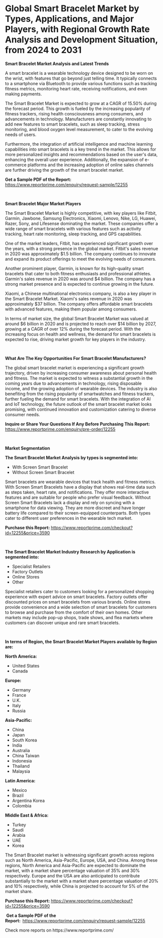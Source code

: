 <p><h1>Global Smart Bracelet Market by Types, Applications, and Major Players, with Regional Growth Rate Analysis and Development Situation, from 2024 to 2031</h1></p><p><strong>Smart Bracelet Market Analysis and Latest Trends</strong></p>
<p><p>A smart bracelet is a wearable technology device designed to be worn on the wrist, with features that go beyond just telling time. It typically connects to a smartphone via Bluetooth to provide various functions such as tracking fitness metrics, monitoring heart rate, receiving notifications, and even making payments.</p><p>The Smart Bracelet Market is expected to grow at a CAGR of 15.50% during the forecast period. This growth is fueled by the increasing popularity of fitness trackers, rising health consciousness among consumers, and advancements in technology. Manufacturers are constantly innovating to add new features to smart bracelets, such as sleep tracking, stress monitoring, and blood oxygen level measurement, to cater to the evolving needs of users.</p><p>Furthermore, the integration of artificial intelligence and machine learning capabilities into smart bracelets is a key trend in the market. This allows for more personalized insights and recommendations based on the user's data, enhancing the overall user experience. Additionally, the expansion of e-commerce platforms and the increasing adoption of online sales channels are further driving the growth of the smart bracelet market.</p></p>
<p><strong>Get a Sample PDF of the Report:&nbsp;</strong> <a href="https://www.reportprime.com/enquiry/request-sample/12255">https://www.reportprime.com/enquiry/request-sample/12255</a></p>
<p>&nbsp;</p>
<p><strong>Smart Bracelet Major Market Players</strong></p>
<p><p>The Smart Bracelet Market is highly competitive, with key players like Fitbit, Garmin, Jawbone, Samsung Electronics, Xiaomi, Lenovo, Nike, LG, Huawei, Razer, Sony, and Lifesense dominating the market. These companies offer a wide range of smart bracelets with various features such as activity tracking, heart rate monitoring, sleep tracking, and GPS capabilities.</p><p>One of the market leaders, Fitbit, has experienced significant growth over the years, with a strong presence in the global market. Fitbit's sales revenue in 2020 was approximately $1.5 billion. The company continues to innovate and expand its product offerings to meet the evolving needs of consumers.</p><p>Another prominent player, Garmin, is known for its high-quality smart bracelets that cater to both fitness enthusiasts and professional athletes. Garmin's sales revenue in 2020 was around $4 billion. The company has a strong market presence and is expected to continue growing in the future.</p><p>Xiaomi, a Chinese multinational electronics company, is also a key player in the Smart Bracelet Market. Xiaomi's sales revenue in 2020 was approximately $37 billion. The company offers affordable smart bracelets with advanced features, making them popular among consumers.</p><p>In terms of market size, the global Smart Bracelet Market was valued at around $6 billion in 2020 and is projected to reach over $14 billion by 2027, growing at a CAGR of over 12% during the forecast period. With the increasing focus on health and wellness, the demand for smart bracelets is expected to rise, driving market growth for key players in the industry.</p></p>
<p>&nbsp;</p>
<p><strong>What Are The Key Opportunities For Smart Bracelet Manufacturers?</strong></p>
<p><p>The global smart bracelet market is experiencing a significant growth trajectory, driven by increasing consumer awareness about personal health and fitness. The market is expected to witness a substantial growth in the coming years due to advancements in technology, rising disposable income, and the growing adoption of wearable devices. The industry is also benefiting from the rising popularity of smartwatches and fitness trackers, further fueling the demand for smart bracelets. With the integration of AI and IoT technology, the future outlook of the smart bracelet market looks promising, with continued innovation and customization catering to diverse consumer needs.</p></p>
<p><strong>Inquire or Share Your Questions If Any Before Purchasing This Report:</strong> <a href="https://www.reportprime.com/enquiry/pre-order/12255">https://www.reportprime.com/enquiry/pre-order/12255</a></p>
<p>&nbsp;</p>
<p><strong>Market Segmentation</strong></p>
<p><strong>The Smart Bracelet Market Analysis by types is segmented into:</strong></p>
<p><ul><li>With Screen Smart Bracelet</li><li>Without Screen Smart Bracelet</li></ul></p>
<p><p>Smart bracelets are wearable devices that track health and fitness metrics. With Screen Smart Bracelets have a display that shows real-time data such as steps taken, heart rate, and notifications. They offer more interactive features and are suitable for people who prefer visual feedback. Without Screen Smart Bracelets lack a display and rely on syncing with a smartphone for data viewing. They are more discreet and have longer battery life compared to their screen-equipped counterparts. Both types cater to different user preferences in the wearable tech market.</p></p>
<p><strong>Purchase this Report:&nbsp;</strong><a href="https://www.reportprime.com/checkout?id=12255&price=3590">https://www.reportprime.com/checkout?id=12255&price=3590</a></p>
<p>&nbsp;</p>
<p><strong>The Smart Bracelet Market Industry Research by Application is segmented into:</strong></p>
<p><ul><li>Specialist Retailers</li><li>Factory Outlets</li><li>Online Stores</li><li>Other</li></ul></p>
<p><p>Specialist retailers cater to customers looking for a personalized shopping experience with expert advice on smart bracelets. Factory outlets offer discounted prices on smart bracelets from various brands. Online stores provide convenience and a wide selection of smart bracelets for customers to browse and purchase from the comfort of their own homes. Other markets may include pop-up shops, trade shows, and flea markets where customers can discover unique and rare smart bracelets.</p></p>
<p>&nbsp;</p>
<p><strong>In terms of Region, the Smart Bracelet Market Players available by Region are:</strong></p>
<p>
    <p> <strong> North America: </strong>
        <ul>
            <li>United States</li>
            <li>Canada</li>
        </ul>
        </p> 
    <p> <strong> Europe: </strong>
        <ul>
            <li>Germany</li>
            <li>France</li>
            <li>U.K.</li>
            <li>Italy</li>
            <li>Russia</li>
        </ul>
        </p> 
    <p> <strong> Asia-Pacific: </strong>
        <ul>
            <li>China</li>
            <li>Japan</li>
            <li>South Korea</li>
            <li>India</li>
            <li>Australia</li>
            <li>China Taiwan</li>
            <li>Indonesia</li>
            <li>Thailand</li>
            <li>Malaysia</li>
        </ul>
        </p> 
    <p> <strong> Latin America: </strong>
        <ul>
            <li>Mexico</li>
            <li>Brazil</li>
            <li>Argentina Korea</li>
            <li>Colombia</li>
        </ul>
        </p> 
    <p> <strong> Middle East & Africa: </strong>
        <ul>
            <li>Turkey</li>
            <li>Saudi</li>
            <li>Arabia</li>
            <li>UAE</li>
            <li>Korea</li>
        </ul>
    </p>
    </p>
<p><p>The Smart Bracelet market is witnessing significant growth across regions such as North America, Asia-Pacific, Europe, USA, and China. Among these regions, North America and Asia-Pacific are expected to dominate the market, with a market share percentage valuation of 35% and 30% respectively. Europe and the USA are also anticipated to contribute substantially to the market with a market share percentage valuation of 20% and 10% respectively, while China is projected to account for 5% of the market share.</p></p>
<p><strong>Purchase this Report: </strong><a href="https://www.reportprime.com/checkout?id=12255&price=3590">https://www.reportprime.com/checkout?id=12255&price=3590</a></p>
<p>&nbsp;<strong>Get a Sample PDF of the Report:&nbsp;&nbsp;</strong><a href="https://www.reportprime.com/enquiry/request-sample/12255">https://www.reportprime.com/enquiry/request-sample/12255</a></p>
<p><strong></strong></p>
<p>Check more reports on https://www.reportprime.com/</p>